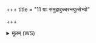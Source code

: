 +++
title = "11 याः समुद्रादुच्चरन्त्युत्सेभ्यो"

+++
<details><summary>मूलम् (WS)</summary>

याः समुद्रादुच्चरन्त्युत्सेभ्यो या नदीभ्यः ।  
अत्यन्तः सर्पो वैद्युतो ऽशनिं यावयादितः ॥ १३ ॥
</details>